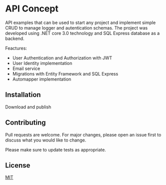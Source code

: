# API Concept
API examples that can be used to start any project  and implement simple CRUD to  manage logger and autentication schemas.
The project was developed using .NET core 3.0 technology and SQL Express database as a backend.

 Feactures:
- User Authentication and Authorization with JWT
- User  Identity implementation
- Email service
- Migrations with Entity Framework and SQL Express
- Automapper implementation        
                  
        
## Installation

Download and publish


## Contributing
Pull requests are welcome. For major changes, please open an issue first to discuss what you would like to change.

Please make sure to update tests as appropriate.

## License
[MIT](https://choosealicense.com/licenses/mit/)
